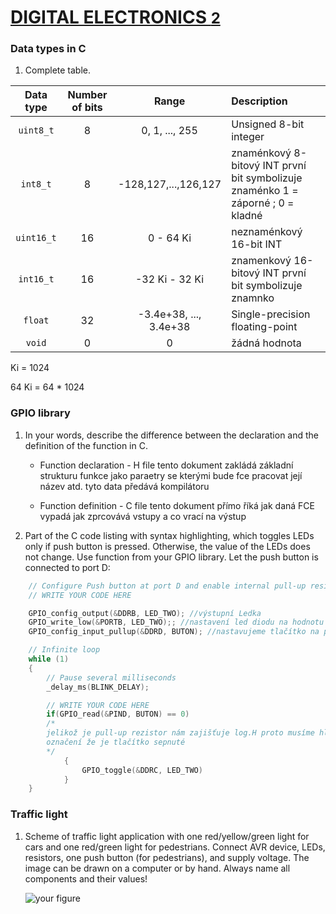 # [DIGITAL ELECTRONICS <font size="5"> 2 </font>](https://github.com/jamo796/Digital-electronics-2/)
 
### Data types in C

1. Complete table.

| **Data type** | **Number of bits** | **Range** | **Description** |
| :-: | :-: | :-: | :-- | 
| `uint8_t`  | 8 | 0, 1, ..., 255 | Unsigned 8-bit integer |
| `int8_t`   | 8 | -128,127,...,126,127 | znaménkový 8-bitový INT první bit symbolizuje znaménko 1 = záporné ; 0 = kladné |
| `uint16_t` | 16 | 0  -  64 Ki | neznaménkový 16-bit INT |
| `int16_t`  | 16 | -32 Ki  -  32 Ki | znamenkový 16-bitový INT první bit symbolizuje znamnko |
| `float`    | 32 | -3.4e+38, ..., 3.4e+38 | Single-precision floating-point |
| `void`     | 0 | 0 | žádná hodnota |

Ki = 1024

64 Ki = 64 * 1024


### GPIO library


1. In your words, describe the difference between the declaration and the definition of the function in C.
   * Function declaration - H file tento dokument zakládá základní strukturu funkce jako paraetry se kterými bude fce pracovat její název atd. tyto data předává kompilátoru

   * Function definition - C file tento dokument přímo říká jak daná FCE vypadá jak zprcovává vstupy a co vrací na výstup

2. Part of the C code listing with syntax highlighting, which toggles LEDs only if push button is pressed. Otherwise, the value of the LEDs does not change. Use function from your GPIO library. Let the push button is connected to port D:

```c
    // Configure Push button at port D and enable internal pull-up resistor
    // WRITE YOUR CODE HERE

    GPIO_config_output(&DDRB, LED_TWO); //výstupní Ledka
    GPIO_write_low(&PORTB, LED_TWO);; //nastavení led diodu na hodnotu log.H
    GPIO_config_input_pullup(&DDRD, BUTON); //nastavujeme tlačítko na pord D 

    // Infinite loop
    while (1)
    {
        // Pause several milliseconds
        _delay_ms(BLINK_DELAY);

        // WRITE YOUR CODE HERE
        if(GPIO_read(&PIND, BUTON) == 0) 
        /* 
        jelikož je pull-up rezistor nám zajišťuje log.H proto musíme hledat log.L pro
        označení že je tlačítko sepnuté
        */
            {
                GPIO_toggle(&DDRC, LED_TWO)
            }
    }
```


### Traffic light

1. Scheme of traffic light application with one red/yellow/green light for cars and one red/green light for pedestrians. Connect AVR device, LEDs, resistors, one push button (for pedestrians), and supply voltage. The image can be drawn on a computer or by hand. Always name all components and their values!

   ![your figure]()